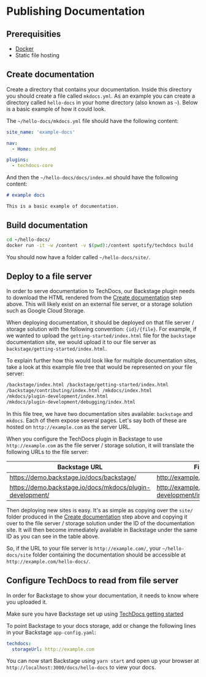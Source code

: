 # Publishing Documentation

## Prerequisities

- [Docker](https://docs.docker.com/get-docker/)
- Static file hosting

## Create documentation

Create a directory that contains your documentation. Inside this directory you
should create a file called `mkdocs.yml`. As an example you can create a
directory called `hello-docs` in your home directory (also known as `~`). Below
is a basic example of how it could look.

The `~/hello-docs/mkdocs.yml` file should have the following content:

```yaml
site_name: 'example-docs'

nav:
  - Home: index.md

plugins:
  - techdocs-core
```

And then the `~/hello-docs/docs/index.md` should have the following content:

```md
# example docs

This is a basic example of documentation.
```

## Build documentation

```bash
cd ~/hello-docs/
docker run -it -w /content -v $(pwd):/content spotify/techdocs build
```

You should now have a folder called `~/hello-docs/site/`.

## Deploy to a file server

In order to serve documentation to TechDocs, our Backstage plugin needs to
download the HTML rendered from the
[Create documentation](#create-documentation) step above. This will likely exist
on an external file server, or a storage solution such as Google Cloud Storage.

When deploying documentation, it should be deployed on that file server /
storage solution with the following convention: `{id}/{file}`. For example, if
we wanted to upload the `getting-started/index.html` file for the `backstage`
documentation site, we would upload it to our file server as
`backstage/getting-started/index.html`.

To explain further how this would look like for multiple documentation sites,
take a look at this example file tree that would be represented on your file
server:

```md
/backstage/index.html /backstage/getting-started/index.html
/backstage/contributing/index.html /mkdocs/index.html
/mkdocs/plugin-development/index.html
/mkdocs/plugin-development/debugging/index.html
```

In this file tree, we have two documentation sites available: `backstage` and
`mkdocs`. Each of them expose several pages. Let's say both of these are hosted
on `http://example.com` as the server URL.

When you configure the TechDocs plugin in Backstage to use `http://example.com`
as the file server / storage solution, it will translate the following URLs to
the file server:

| Backstage URL                                             | File Server URL                                         |
| --------------------------------------------------------- | ------------------------------------------------------- |
| https://demo.backstage.io/docs/backstage/                 | http://example.com/backstage/index.html                 |
| https://demo.backstage.io/docs/mkdocs/plugin-development/ | http://example.com/mkdocs/plugin-development/index.html |

Then deploying new sites is easy. It's as simple as copying over the `site/`
folder produced in the [Create documentation](#create-documentation) step above
and copying it over to the file server / storage solution under the ID of the
documentation site. It will then become immediately available in Backstage under
the same ID as you can see in the table above.

So, if the URL to your file server is `http://example.com/`, your
`~/hello-docs/site` folder containing the documentation should be accessible at
`http://example.com/hello-docs/`.

## Configure TechDocs to read from file server

In order for Backstage to show your documentation, it needs to know where you
uploaded it.

Make sure you have Backstage set up using
[TechDocs getting started](getting-started.md)

To point Backstage to your docs storage, add or change the following lines in
your Backstage `app-config.yaml`:

```yaml
techdocs:
  storageUrl: http://example.com
```

You can now start Backstage using `yarn start` and open up your browser at
`http://localhost:3000/docs/hello-docs` to view your docs.
